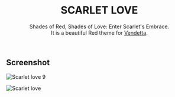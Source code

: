 <h1 align = "center">SCARLET LOVE</h1>

<p align ="center">Shades of Red, Shades of Love: Enter Scarlet's Embrace. <br>
It is a beautiful Red theme for <a href="https://github.com/vendetta-mod">Vendetta</a>.  </p>

&nbsp;
## Screenshot

![Scarlet love  9](https://github.com/TakiShiwa/Themes/assets/137756384/e3a15375-237e-467b-85f4-c22e4fce357f)

![Scarlet love ](https://github.com/TakiShiwa/Themes/assets/137756384/b0f2cae9-9cee-4541-9f02-821683835e9d)


